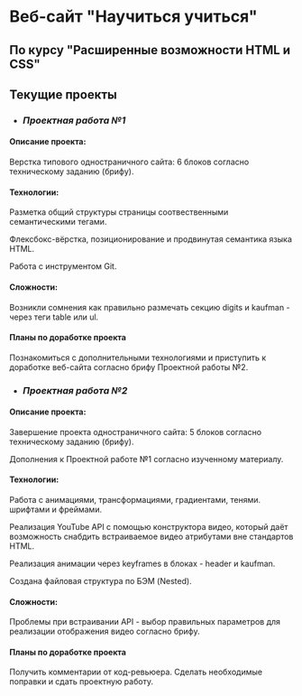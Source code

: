 # Веб-сайт "Научиться учиться"
По курсу "Расширенные возможности HTML и CSS"
---
## Текущие проекты

* ### *Проектная работа №1*
#### Описание проекта:
Верстка типового одностраничного сайта: 6 блоков согласно техническому заданию (брифу).
#### Технологии:
Разметка общий структуры страницы соотвественными семантическими тегами.

Флексбокс-вёрстка, позиционирование и продвинутая семантика языка HTML.

Работа с инструментом Git.
#### Сложности:
Возникли сомнения как правильно размечать секцию digits и kaufman - через теги table или ul.
#### Планы по доработке проекта
Познакомиться с дополнительными технологиями и приступить к доработке веб-сайта согласно брифу Проектной работы №2.

* ### *Проектная работа №2*
#### Описание проекта:
Завершение проекта одностраничного сайта: 5 блоков согласно техническому заданию (брифу).

Дополнения к Проектной работе №1 согласно изученному материалу.
#### Технологии:
Работа с анимациями, трансформациями, градиентами, тенями. шрифтами и фреймами.

Реализация YouTube API с помощью конструктора видео, который даёт возможность снабдить встраиваемое видео атрибутами вне стандартов HTML.

Реализация анимации через keyframes в блоках - header и kaufman.

Создана файловая структура по БЭМ (Nested).
#### Сложности:
Проблемы при встраивании API - выбор правильных параметров для реализации отображения видео согласно брифу.
#### Планы по доработке проекта
Получить комментарии от код-ревьюера. Сделать необходимые поправки и сдать проектную работу.
